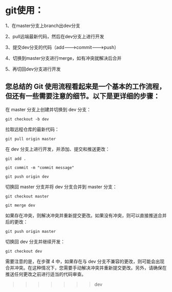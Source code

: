 # git使用：

1、在master分支上branch出dev分支

2、pull远端最新代码，然后在dev分支上进行开发

3、提交dev分支的代码（add--->commit--->push）

4、切换到master分支进行merge，如有冲突就解决后合并

5、再切回dev分支进行开发

## 您总结的 Git 使用流程看起来是一个基本的工作流程，但还有一些需要注意的细节。以下是更详细的步骤：

在 master 分支上创建并切换到 dev 分支：

```
git checkout -b dev
```

拉取远程仓库的最新代码：

```
git pull origin master
```

在 dev 分支上进行开发，并添加、提交和推送更改：

```
git add .

git commit -m "commit message"

git push origin dev
```

切换回 master 分支并将 dev 分支合并到 master 分支：

```
git checkout master

git merge dev
```

如果存在冲突，则解决冲突并重新提交更改。如果没有冲突，则可以直接推送合并后的更改：

```
git push origin master
```

切换回 dev 分支并继续开发：

```
git checkout dev
```

需要注意的是，在步骤 4 中，如果存在与 dev 分支不兼容的更改，则可能会出现合并冲突。在这种情况下，您需要手动解决冲突并重新提交更改。另外，请确保在推送任何更改之前进行适当的代码审查。
>>>>>>> dev
